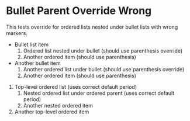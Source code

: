 # Bullet Parent Override Wrong

This tests override for ordered lists nested under bullet lists with wrong markers.

- Bullet list item
  1. Ordered list nested under bullet (should use parenthesis override)
  2. Another ordered item (should use parenthesis)
- Another bullet item
  1. Another ordered list under bullet (should use parenthesis override)
  2. Another ordered item (should use parenthesis)

1. Top-level ordered list (uses correct default period)
   1. Nested ordered list under ordered parent (uses correct default period)
   2. Another nested ordered item
2. Another top-level ordered item
